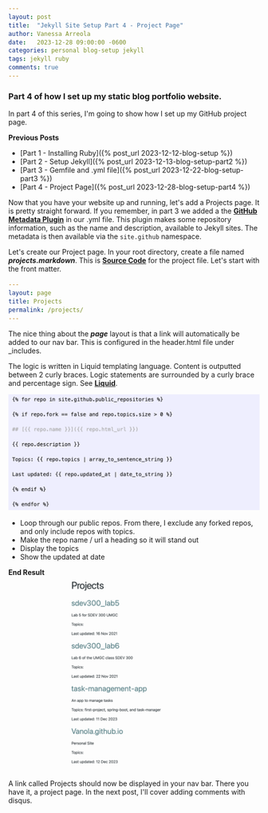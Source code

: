```yaml
---
layout: post
title:  "Jekyll Site Setup Part 4 - Project Page"
author: Vanessa Arreola
date:   2023-12-28 09:00:00 -0600
categories: personal blog-setup jekyll
tags: jekyll ruby
comments: true
---
```


### Part 4 of how I set up my static blog portfolio website. ###

In part 4 of this series, I'm going to show how I set up my GitHub project page.

**Previous Posts**
* [Part 1 - Installing Ruby]({% post_url 2023-12-12-blog-setup %})
* [Part 2 - Setup Jekyll]({% post_url 2023-12-13-blog-setup-part2 %})
* [Part 3 - Gemfile and .yml file]({% post_url 2023-12-22-blog-setup-part3 %})
* [Part 4 - Project Page]({% post_url 2023-12-28-blog-setup-part4 %})

Now that you have your website up and running, let's add a Projects page. It is pretty straight forward. If you remember, in part 3 we added a 
the <a href="https://github.com/jekyll/github-metadata" target="blank">**GitHub Metadata Plugin**</a> in our .yml file. This plugin makes some repository information, 
such as the name and description, available to Jekyll sites. The metadata is then available via the ```site.github``` namespace. 

Let's create our Project page. In your root directory, create a file named ***projects.markdown***. This is <a href="https://github.com/VANOLA/Vanola.github.io/blob/main/projects.markdown" target="blank">**Source Code**</a> for the project file. Let's 
start with the front matter.
```yaml
---
layout: page
title: Projects
permalink: /projects/
---
```
The nice thing about the ***page*** layout is that a link will automatically be added to our nav bar. This is configured in the header.html file under _includes.

The logic is written in Liquid templating language. Content is outputted between 2 curly braces. Logic statements are surrounded by a curly brace and percentage sign. See 
<a href="https://jekyllrb.com/docs/liquid/" target="blank">**Liquid**</a>. 

![Code:](/assets/liquid-code.png)

* Loop through our public repos. From there, I exclude any forked repos, and only include repos with topics. 
* Make the repo name / url a heading so it will stand out
* Display the topics
* Show the updated at date

**End Result**
![Result:](/assets/project.png)

A link called Projects should now be displayed in your nav bar. There you have it, a project page. In the next post, I'll cover adding
comments with disqus.